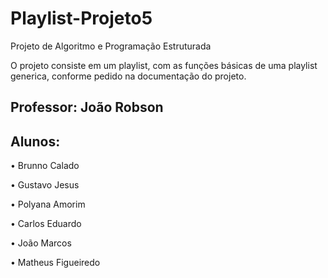 # Playlist-Projeto5

Projeto de Algoritmo e Programação Estruturada

O projeto consiste em um playlist, com as funções básicas de uma playlist generica, conforme pedido na documentação do projeto.

## Professor: João Robson
## Alunos: 
• Brunno Calado  

• Gustavo Jesus

• Polyana Amorim

• Carlos Eduardo

• João Marcos

• Matheus Figueiredo
